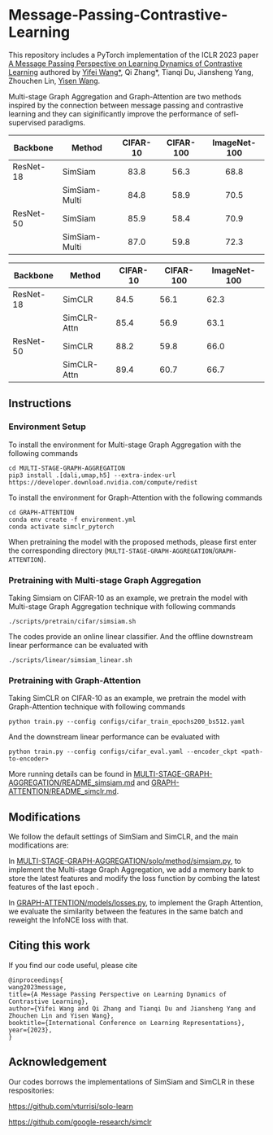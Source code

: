 # Message-Passing-Contrastive-Learning

This repository includes a PyTorch implementation of the ICLR 2023 paper [A Message Passing Perspective on Learning Dynamics of Contrastive Learning](https://openreview.net/pdf?id=VBTJqqWjxMv) authored by [Yifei Wang*](https://yifeiwang.me), Qi Zhang*, Tianqi Du, Jiansheng Yang, Zhouchen Lin, [Yisen Wang](https://yisenwang.github.io/).

Multi-stage Graph Aggregation and Graph-Attention are two methods inspired by the connection between message passing and contrastive learning and they can siginificantly improve the performance of sefl-supervised paradigms.

  

| Backbone  | Method        | CIFAR-10 | CIFAR-100 | ImageNet-100 |
|-----------|---------------|:--------:|:---------:|:------------:|
| ResNet-18 | SimSiam       |   83.8   |    56.3   |     68.8     |
|           | SimSiam-Multi |   84.8   |    58.9   |     70.5     |
| ResNet-50 | SimSiam       |   85.9   |    58.4   |     70.9     |
|           | SimSiam-Multi |   87.0   |    59.8   |     72.3     |





| Backbone  | Method      | CIFAR-10 | CIFAR-100 | ImageNet-100 |
|-----------|-------------|----------|-----------|--------------|
| ResNet-18 | SimCLR      | 84.5     | 56.1      | 62.3         |
|           | SimCLR-Attn | 85.4     | 56.9      | 63.1         |
| ResNet-50 | SimCLR      | 88.2     | 59.8      | 66.0         |
|           | SimCLR-Attn | 89.4     | 60.7      | 66.7         |









## Instructions

### Environment Setup

To install the environment for Multi-stage Graph Aggregation with the following commands
```
cd MULTI-STAGE-GRAPH-AGGREGATION
pip3 install .[dali,umap,h5] --extra-index-url https://developer.download.nvidia.com/compute/redist
```

To install the environment for Graph-Attention with the following commands
```
cd GRAPH-ATTENTION
conda env create -f environment.yml
conda activate simclr_pytorch
```

When pretraining the model with the proposed methods, please first enter the corresponding directory (``MULTI-STAGE-GRAPH-AGGREGATION``/``GRAPH-ATTENTION``).

### Pretraining with Multi-stage Graph Aggregation



Taking Simsiam on CIFAR-10 as an example, we pretrain the model with Multi-stage Graph Aggregation technique with following commands


```
./scripts/pretrain/cifar/simsiam.sh
```

The codes provide an online linear classifier. And the offline downstream linear performance can be evaluated with

```
./scripts/linear/simsiam_linear.sh
```


### Pretraining with Graph-Attention



Taking SimCLR on CIFAR-10 as an example, we pretrain the model with Graph-Attention technique with following commands

```
python train.py --config configs/cifar_train_epochs200_bs512.yaml
```

And the downstream linear performance can be evaluated with

```
python train.py --config configs/cifar_eval.yaml --encoder_ckpt <path-to-encoder>
```

More running details can be found in [MULTI-STAGE-GRAPH-AGGREGATION/README_simsiam.md](MULTI-STAGE-GRAPH-AGGREGATION/README_simsiam.md) and [GRAPH-ATTENTION/README_simclr.md](GRAPH-ATTENTION/README_simclr.md).


## Modifications

We follow the default settings of SimSiam and SimCLR,  and the main modifications are:

In [MULTI-STAGE-GRAPH-AGGREGATION/solo/method/simsiam.py](MULTI-STAGE-GRAPH-AGGREGATION/solo/methods/simsiam.py), to implement the Multi-stage Graph Aggregation, we add a memory bank to store the latest features and modify the loss function by combing the latest features of the last epoch .

In [GRAPH-ATTENTION/models/losses.py](GRAPH-ATTENTION/models/losses.py), to implement the Graph Attention, we evaluate the similarity between the features in the same batch and reweight the InfoNCE loss with that.



## Citing this work


If you find our code useful, please cite
```
@inproceedings{
wang2023message,
title={A Message Passing Perspective on Learning Dynamics of Contrastive Learning},
author={Yifei Wang and Qi Zhang and Tianqi Du and Jiansheng Yang and Zhouchen Lin and Yisen Wang},
booktitle={International Conference on Learning Representations},
year={2023},
}
```


## Acknowledgement

Our codes borrows the implementations of SimSiam and SimCLR in these respositories:

https://github.com/vturrisi/solo-learn

https://github.com/google-research/simclr


